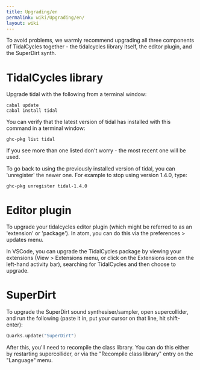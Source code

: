 ```yaml
---
title: Upgrading/en
permalink: wiki/Upgrading/en/
layout: wiki
---
```


<languages/>

To avoid problems, we warmly recommend upgrading all three components of
TidalCycles together - the tidalcycles library itself, the editor
plugin, and the SuperDirt synth.

# TidalCycles library

Upgrade tidal with the following from a terminal window:

``` shell
cabal update
cabal install tidal
```

You can verify that the latest version of tidal has installed with this
command in a terminal window:

    ghc-pkg list tidal

If you see more than one listed don't worry - the most recent one will
be used.

To go back to using the previously installed version of tidal, you can
'unregister' the newer one. For example to stop using version 1.4.0,
type:

    ghc-pkg unregister tidal-1.4.0

# Editor plugin

To upgrade your tidalcycles editor plugin (which might be referred to as
an 'extension' or 'package'). In atom, you can do this via the
preferences \> updates menu.

In VSCode, you can upgrade the TidalCycles package by viewing your
extensions (View \> Extensions menu, or click on the Extensions icon on
the left-hand activity bar), searching for TidalCycles and then choose
to upgrade.

# SuperDirt

To upgrade the SuperDirt sound synthesiser/sampler, open supercollider,
and run the following (paste it in, put your cursor on that line, hit
shift-enter):

``` c
Quarks.update("SuperDirt")
```

After this, you'll need to recompile the class library. You can do this
either by restarting supercollider, or via the "Recompile class library"
entry on the "Language" menu.
